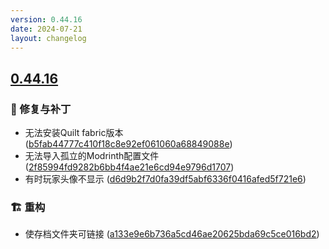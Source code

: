 ```yaml
---
version: 0.44.16
date: 2024-07-21
layout: changelog
---
```

## [0.44.16](#0.44.16)
### 🐛 修复与补丁

- 无法安装Quilt fabric版本 ([b5fab44777c410f18c8e92ef061060a68849088e](https://github.com/Voxelum/x-minecraft-launcher/commit/b5fab44777c410f18c8e92ef061060a68849088e))
- 无法导入孤立的Modrinth配置文件 ([2f85994fd9282b6bb4f4ae21e6cd94e9796d1707](https://github.com/Voxelum/x-minecraft-launcher/commit/2f85994fd9282b6bb4f4ae21e6cd94e9796d1707))
- 有时玩家头像不显示 ([d6d9b2f7d0fa39df5abf6336f0416afed5f721e6](https://github.com/Voxelum/x-minecraft-launcher/commit/d6d9b2f7d0fa39df5abf6336f0416afed5f721e6))
### 🏗️ 重构

- 使存档文件夹可链接 ([a133e9e6b736a5cd46ae20625bda69c5ce016bd2](https://github.com/Voxelum/x-minecraft-launcher/commit/a133e9e6b736a5cd46ae20625bda69c5ce016bd2))